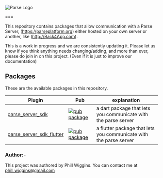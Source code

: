 
![Parse Logo](https://parseplatform.org/img/logo.svg)

===

This repository contains packages that allow communication with a Parse Server, 
(https://parseplatform.org) either hosted on your own server or another, 
like (http://Back4App.com).

This is a work in progress and we are consistently updating it. Please let us know if you think anything needs changing/adding, and more than ever, please do join in on this project. (Even if it is just to improve our documentation)

## Packages 

These are the available packages in this repository.

| Plugin | Pub | explanation|
|--------|-----|------------|
| [parse_server_sdk](./packages/dart) | [![pub package](https://img.shields.io/pub/v/parse_server_sdk.svg)](https://pub.dev/packages/parse_server_sdk) | a dart package that lets you communicate with the parse server |
| [parse_server_sdk_flutter](./packages/dart) | [![pub package](https://img.shields.io/pub/v/parse_server_sdk_flutter.svg)](https://pub.dev/packages/parse_server_sdk_flutter) | a flutter package that lets you communicate with the parse server |

### Author:-
This project was authored by Phill Wiggins. You can contact me at phill.wiggins@gmail.com
